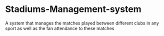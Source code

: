 # Stadiums-Management-system
A system that manages the matches played between different clubs in any sport as well as the fan attendance to these matches
